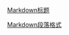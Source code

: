 [Markdown标题](https://www.runoob.com/markdown/md-title.html)

[Markdown段落格式](https://www.runoob.com/markdown/md-paragraph.html)
